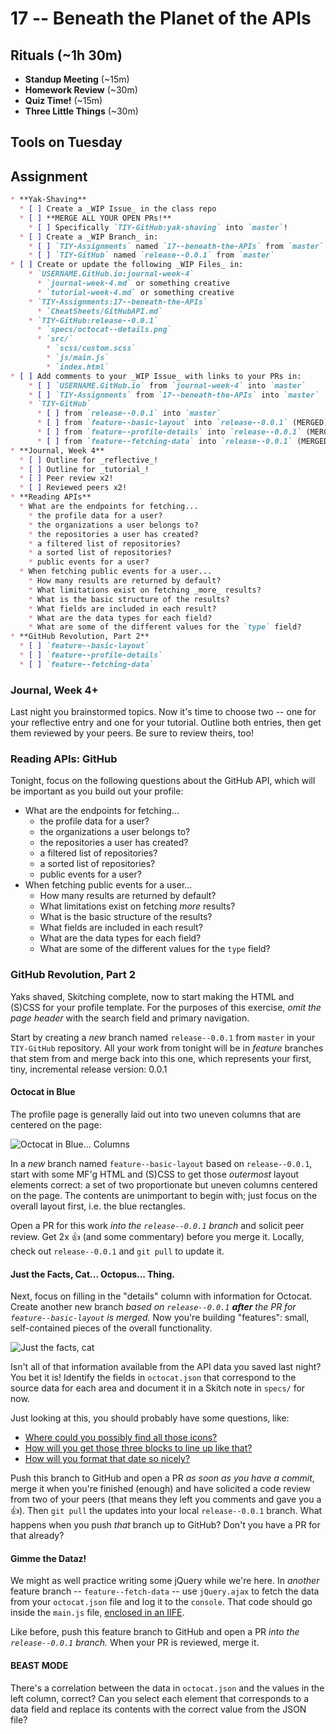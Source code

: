 # 17 -- Beneath the Planet of the APIs

## Rituals (~1h 30m)

* **Standup Meeting** (~15m)
* **Homework Review** (~30m)
* **Quiz Time!** (~15m)
* **Three Little Things** (~30m)

## Tools on Tuesday

## Assignment

```markdown
* **Yak-Shaving**
  * [ ] Create a _WIP Issue_ in the class repo
  * [ ] **MERGE ALL YOUR OPEN PRs!**
    * [ ] Specifically `TIY-GitHub:yak-shaving` into `master`!
  * [ ] Create a _WIP Branch_ in:
    * [ ] `TIY-Assignments` named `17--beneath-the-APIs` from `master`
    * [ ] `TIY-GitHub` named `release--0.0.1` from `master`
* [ ] Create or update the following _WIP Files_ in:
    * `USERNAME.GitHub.io:journal-week-4`
      * `journal-week-4.md` or something creative
      * `tutorial-week-4.md` or something creative
    * `TIY-Assignments:17--beneath-the-APIs`
      * `CheatSheets/GitHubAPI.md`
    * `TIY-GitHub:release--0.0.1`
      * `specs/octocat--details.png`
      * `src/`
        * `scss/custom.scss`
        * `js/main.js`
        * `index.html`
* [ ] Add comments to your _WIP Issue_ with links to your PRs in:
    * [ ] `USERNAME.GitHub.io` from `journal-week-4` into `master`
    * [ ] `TIY-Assignments` from `17--beneath-the-APIs` into `master`
    * `TIY-GitHub`
      * [ ] from `release--0.0.1` into `master`
      * [ ] from `feature--basic-layout` into `release--0.0.1` (MERGED)
      * [ ] from `feature--profile-details` into `release--0.0.1` (MERGED)
      * [ ] from `feature--fetching-data` into `release--0.0.1` (MERGED)
* **Journal, Week 4**
  * [ ] Outline for _reflective_!
  * [ ] Outline for _tutorial_!
  * [ ] Peer review x2!
  * [ ] Reviewed peers x2!
* **Reading APIs**
  * What are the endpoints for fetching...
    * the profile data for a user?
    * the organizations a user belongs to?
    * the repositories a user has created?
    * a filtered list of repositories?
    * a sorted list of repositories?
    * public events for a user?
  * When fetching public events for a user...
    * How many results are returned by default?
    * What limitations exist on fetching _more_ results?
    * What is the basic structure of the results?
    * What fields are included in each result?
    * What are the data types for each field?
    * What are some of the different values for the `type` field?
* **GitHub Revolution, Part 2**
  * [ ] `feature--basic-layout`
  * [ ] `feature--profile-details`
  * [ ] `feature--fetching-data`
```

### Journal, Week 4+

Last night you brainstormed topics. Now it's time to choose two -- one for your reflective entry and one for your tutorial. Outline both entries, then get them reviewed by your peers. Be sure to review theirs, too!

### Reading APIs: GitHub

Tonight, focus on the following questions about the GitHub API, which will be important as you build out your profile:

* What are the endpoints for fetching...
  * the profile data for a user?
  * the organizations a user belongs to?
  * the repositories a user has created?
  * a filtered list of repositories?
  * a sorted list of repositories?
  * public events for a user?
* When fetching public events for a user...
  * How many results are returned by default?
  * What limitations exist on fetching _more_ results?
  * What is the basic structure of the results?
  * What fields are included in each result?
  * What are the data types for each field?
  * What are some of the different values for the `type` field?


### GitHub Revolution, Part 2

Yaks shaved, Skitching complete, now to start making the HTML and (S)CSS for your profile template. For the purposes of this exercise, _omit the page header_ with the search field and primary navigation.

Start by creating a _new_ branch named `release--0.0.1` from `master` in your `TIY-GitHub` repository. All your work from tonight will be in _feature_ branches that stem from and merge back into this one, which represents your first, tiny, incremental release version: 0.0.1

#### Octocat in Blue

The profile page is generally laid out into two uneven columns that are centered on the page:

![Octocat in Blue... Columns](octocat--columns.png)

In a _new_ branch named `feature--basic-layout` based on `release--0.0.1`, start with some MF'g HTML and (S)CSS to get those _outermost_ layout elements correct: a set of two proportionate but uneven columns centered on the page. The contents are unimportant to begin with; just focus on the overall layout first, i.e. the blue rectangles.

Open a PR for this work _into the `release--0.0.1` branch_ and solicit peer review. Get 2x :+1: (and some commentary) before you merge it. Locally, check out `release--0.0.1` and `git pull` to update it.

#### Just the Facts, Cat... Octopus... Thing.

Next, focus on filling in the "details" column with information for Octocat. Create another new branch _based on `release--0.0.1` **after** the PR for `feature--basic-layout` is merged._ Now you're building "features": small, self-contained pieces of the overall functionality.

![Just the facts, cat](octocat--details.png)

Isn't all of that information available from the API data you saved last night? You bet it is! Identify the fields in `octocat.json` that correspond to the source data for each area and document it in a Skitch note in `specs/` for now.

Just looking at this, you should probably have some questions, like:

* [Where could you possibly find all those icons?](https://octicons.github.com/)
* [How will you get those three blocks to line up like that?](https://css-tricks.com/dont-overthink-it-grids/)
* [How will you format that date so nicely?](https://momentjs.com)

Push this branch to GitHub and open a PR _as soon as you have a commit_, merge it when you're finished (enough) and have solicited a code review from two of your peers (that means they left you comments and gave you a :+1:). Then `git pull` the updates into your local `release--0.0.1` branch. What happens when you push _that_ branch up to GitHub? Don't you have a PR for that already?

#### Gimme the Dataz!

We might as well practice writing some jQuery while we're here. In _another_ feature branch -- `feature--fetch-data` -- use `jQuery.ajax` to fetch the data from your `octocat.json` file and log it to the `console`. That code should go inside the `main.js` file, [enclosed in an IIFE](https://en.wikipedia.org/wiki/Immediately-invoked_function_expression).

Like before, push this feature branch to GitHub and open a PR _into the `release--0.0.1` branch._ When your PR is reviewed, merge it.

#### BEAST MODE

There's a correlation between the data in `octocat.json` and the values in the left column, correct? Can you select each element that corresponds to a data field and replace its contents with the correct value from the JSON file?
